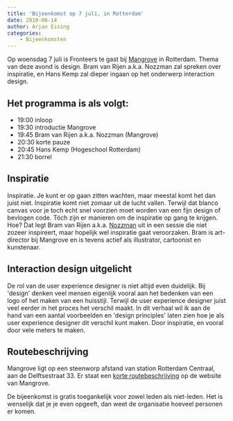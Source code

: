 ```yaml
---
title: 'Bijeenkomst op 7 juli, in Rotterdam'
date: 2010-06-14
author: Arjan Eising
categories:
    - Bijeenkomsten
---
```


Op woensdag 7 juli is Fronteers te gast bij [Mangrove](http://mangrove.nl) in Rotterdam. Thema van deze avond is design. Bram van Rijen a.k.a. Nozzman zal spreken over inspiratie, en Hans Kemp zal dieper ingaan op het onderwerp interaction design.

## Het programma is als volgt:

-   19:00 inloop
-   19:30 introductie Mangrove
-   19:45 Bram van Rijen a.k.a. Nozzman (Mangrove)
-   20:30 korte pauze
-   20:45 Hans Kemp (Hogeschool Rotterdam)
-   21:30 borrel

## Inspiratie

Inspiratie. Je kunt er op gaan zitten wachten, maar meestal komt het dan juist niet. Inspiratie komt niet zomaar uit de lucht vallen. Terwijl dat blanco canvas voor je toch echt snel voorzien moet worden van een fijn design of bevlogen code. Tóch zijn er manieren om de inspiratie op gang te krijgen. Hoe? Dat legt Bram van Rijen a.k.a. [Nozzman](http://nozzman.nl) uit in een sessie die niet zozeer inspireert, maar hopelijk wel inspiratie gaat veroorzaken. Bram is art-director bij Mangrove en is tevens actief als illustrator, cartoonist en kunstenaar.

## Interaction design uitgelicht

De rol van de user experience designer is niet altijd even duidelijk. Bij 'design' denken veel mensen eigenlijk vooral aan het bedenken van een logo of het maken van een huisstijl. Terwijl de user experience designer juist veel eerder in het proces het verschil maakt. In dit verhaal wil ik aan de hand van een aantal voorbeelden en 'design principles' laten zien hoe je als user experience designer dit verschil kunt maken. Door inspiratie, en vooral door vele meters te maken.

## Routebeschrijving

Mangrove ligt op een steenworp afstand van station Rotterdam Centraal, aan de Delftsestraat 33. Er staat een [korte routebeschrijving](http://www.mangrove.nl/index.php?pageID=6) op de website van Mangrove.

De bijeenkomst is gratis toegankelijk voor zowel leden als niet-leden. Het is wenselijk dat je je even opgeeft, dan weet de organisatie hoeveel personen er komen. 
